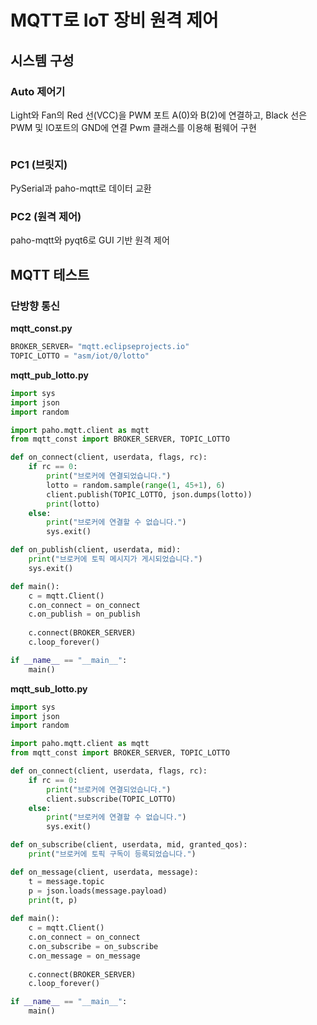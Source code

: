 # MQTT로 IoT 장비 원격 제어

## 시스템 구성
### Auto 제어기
Light와 Fan의 Red 선(VCC)을 PWM 포트 A(0)와 B(2)에 연결하고, Black 선은 PWM 및 IO포트의 GND에 연결 
Pwm 클래스를 이용해 펌웨어 구현

```python
```

### PC1 (브릿지)
PySerial과 paho-mqtt로 데이터 교환

### PC2 (원격 제어)
paho-mqtt와 pyqt6로 GUI 기반 원격 제어

## MQTT 테스트
### 단방향 통신
**mqtt_const.py**
```python
BROKER_SERVER= "mqtt.eclipseprojects.io"
TOPIC_LOTTO = "asm/iot/0/lotto"
```

**mqtt_pub_lotto.py**
```python
import sys
import json
import random

import paho.mqtt.client as mqtt
from mqtt_const import BROKER_SERVER, TOPIC_LOTTO

def on_connect(client, userdata, flags, rc):
    if rc == 0:
        print("브로커에 연결되었습니다.")
        lotto = random.sample(range(1, 45+1), 6)
        client.publish(TOPIC_LOTTO, json.dumps(lotto))
        print(lotto)
    else:
        print("브로커에 연결할 수 없습니다.")
        sys.exit()

def on_publish(client, userdata, mid):
    print("브로커에 토픽 메시지가 게시되었습니다.")
    sys.exit()

def main():
    c = mqtt.Client()
    c.on_connect = on_connect
    c.on_publish = on_publish
    
    c.connect(BROKER_SERVER)
    c.loop_forever()

if __name__ == "__main__":
    main()
```

**mqtt_sub_lotto.py**
```python
import sys
import json
import random

import paho.mqtt.client as mqtt
from mqtt_const import BROKER_SERVER, TOPIC_LOTTO

def on_connect(client, userdata, flags, rc):
    if rc == 0:
        print("브로커에 연결되었습니다.")
        client.subscribe(TOPIC_LOTTO)
    else:
        print("브로커에 연결할 수 없습니다.")
        sys.exit()

def on_subscribe(client, userdata, mid, granted_qos):
    print("브로커에 토픽 구독이 등록되었습니다.")

def on_message(client, userdata, message):
    t = message.topic
    p = json.loads(message.payload)
    print(t, p)
    
def main():
    c = mqtt.Client()
    c.on_connect = on_connect
    c.on_subscribe = on_subscribe
    c.on_message = on_message
    
    c.connect(BROKER_SERVER)
    c.loop_forever()

if __name__ == "__main__":
    main()
```
